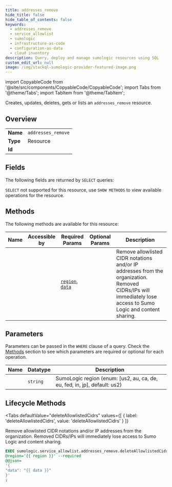 ```yaml
--- 
title: addresses_remove
hide_title: false
hide_table_of_contents: false
keywords:
  - addresses_remove
  - service_allowlist
  - sumologic
  - infrastructure-as-code
  - configuration-as-data
  - cloud inventory
description: Query, deploy and manage sumologic resources using SQL
custom_edit_url: null
image: /img/stackql-sumologic-provider-featured-image.png
---
```


import CopyableCode from '@site/src/components/CopyableCode/CopyableCode';
import Tabs from '@theme/Tabs';
import TabItem from '@theme/TabItem';

Creates, updates, deletes, gets or lists an <code>addresses_remove</code> resource.

## Overview
<table><tbody>
<tr><td><b>Name</b></td><td><code>addresses_remove</code></td></tr>
<tr><td><b>Type</b></td><td>Resource</td></tr>
<tr><td><b>Id</b></td><td><CopyableCode code="sumologic.service_allowlist.addresses_remove" /></td></tr>
</tbody></table>

## Fields

The following fields are returned by `SELECT` queries:

`SELECT` not supported for this resource, use `SHOW METHODS` to view available operations for the resource.


## Methods

The following methods are available for this resource:

<table>
<thead>
    <tr>
    <th>Name</th>
    <th>Accessible by</th>
    <th>Required Params</th>
    <th>Optional Params</th>
    <th>Description</th>
    </tr>
</thead>
<tbody>
<tr>
    <td><a href="#deleteAllowlistedCidrs"><CopyableCode code="deleteAllowlistedCidrs" /></a></td>
    <td><CopyableCode code="exec" /></td>
    <td><a href="#parameter-region"><code>region</code></a>, <a href="#parameter-data"><code>data</code></a></td>
    <td></td>
    <td>Remove allowlisted CIDR notations and/or IP addresses from the organization. Removed CIDRs/IPs will immediately lose access to Sumo Logic and content sharing.</td>
</tr>
</tbody>
</table>

## Parameters

Parameters can be passed in the `WHERE` clause of a query. Check the [Methods](#methods) section to see which parameters are required or optional for each operation.

<table>
<thead>
    <tr>
    <th>Name</th>
    <th>Datatype</th>
    <th>Description</th>
    </tr>
</thead>
<tbody>
<tr id="parameter-region">
    <td><CopyableCode code="region" /></td>
    <td><code>string</code></td>
    <td>SumoLogic region (enum: [us2, au, ca, de, eu, fed, in, jp], default: us2)</td>
</tr>
</tbody>
</table>

## Lifecycle Methods

<Tabs
    defaultValue="deleteAllowlistedCidrs"
    values={[
        { label: 'deleteAllowlistedCidrs', value: 'deleteAllowlistedCidrs' }
    ]}
>
<TabItem value="deleteAllowlistedCidrs">

Remove allowlisted CIDR notations and/or IP addresses from the organization. Removed CIDRs/IPs will immediately lose access to Sumo Logic and content sharing.

```sql
EXEC sumologic.service_allowlist.addresses_remove.deleteAllowlistedCidrs 
@region='{{ region }}' --required 
@@json=
'{
"data": "{{ data }}"
}'
;
```
</TabItem>
</Tabs>
